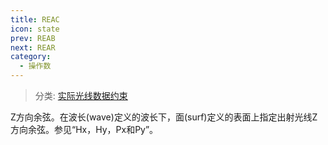 ```yaml
---
title: REAC
icon: state
prev: REAB
next: REAR
category:
  - 操作数
---
```


> 分类: [实际光线数据约束](/hb/operands/131/882/  "Zemax 操作数 实际光线数据约束")

Z方向余弦。在波长(wave)定义的波长下，面(surf)定义的表面上指定出射光线Z方向余弦。参见“Hx，Hy，Px和Py”。